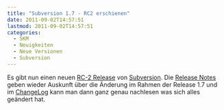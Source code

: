 ```yaml
---
title: "Subversion 1.7 - RC2 erschienen"
date: 2011-09-02T14:57:51
lastmod: 2011-09-02T14:57:51
categories:
  - SKM
  - Neuigkeiten
  - Neue Versionen
  - Subversion
---
```

Es gibt nun einen neuen <a href="http://old.nabble.com/Apache-Subversion-1.7.0-rc2-Released-td32373921.html">RC-2 Release</a> von <a href="http://subversion.apache.org">Subversion</a>. Die <a href="http://subversion.apache.org/docs/release-notes/1.7.html">Release Notes</a> geben wieder Auskunft über die Änderung im Rahmen der Release 1.7 und im <a href="http://svn.apache.org/repos/asf/subversion/tags/1.7.0-rc2/CHANGES">ChangeLog</a> kann man dann ganz genau nachlesen was sich alles geändert hat.
